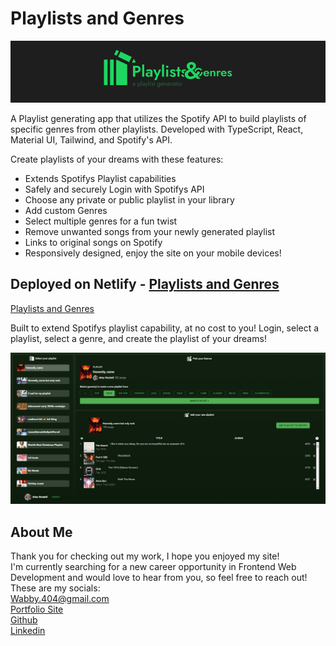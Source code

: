 # Playlists and Genres

<img src="public/ReadmeBanner.png" alt="Playlists and Genres logo" width="800">

A Playlist generating app that utilizes the Spotify API to build playlists of specific genres from other playlists.
Developed with TypeScript, React, Material UI, Tailwind, and Spotify's API.

Create playlists of your dreams with these features:

- Extends Spotifys Playlist capabilities
- Safely and securely Login with Spotifys API
- Choose any private or public playlist in your library
- Add custom Genres
- Select multiple genres for a fun twist
- Remove unwanted songs from your newly generated playlist
- Links to original songs on Spotify
- Responsively designed, enjoy the site on your mobile devices!

## Deployed on Netlify - <a href="https://playlistsandgenres.netlify.app/">Playlists and Genres</a>

<a href="https://playlistsandgenres.netlify.app/">Playlists and Genres</a>

Built to extend Spotifys playlist capability, at no cost to you!
Login, select a playlist, select a genre, and create the playlist of your dreams!

<img src="public/ReadmeScreenshot.png" alt="Playlists and Genres Main Screen" width="800">
<br/>

## About Me

Thank you for checking out my work, I hope you enjoyed my site! <br/>
I'm currently searching for a new career opportunity in Frontend Web Development and would love to hear from you, so feel free to reach out!<br/>
These are my socials: <br/>
<a href="mailto:Wabby.404@gmail.com">Wabby.404@gmail.com</a> <br/>
<a href="https://wabby404.github.io/portfolio-redo/">Portfolio Site</a> <br/>
<a href="https://github.com/WAbby404">Github</a> <br/>
<a href="https://www.linkedin.com/in/abbywaddell4042/">Linkedin</a> <br/>
